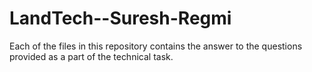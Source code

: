 # LandTech--Suresh-Regmi

Each of the files in this repository contains the answer to the questions provided as a part of the technical task.
